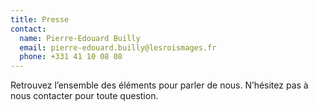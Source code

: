 ```yaml
---
title: Presse
contact:
  name: Pierre-Edouard Builly
  email: pierre-edouard.builly@lesroismages.fr
  phone: +331 41 10 08 08
---
```

Retrouvez l’ensemble des éléments pour parler de nous. N’hésitez pas à nous contacter pour toute question. 